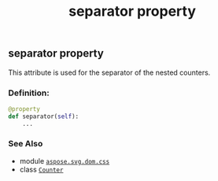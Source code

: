 ﻿---
title: separator property
second_title: Aspose.SVG for Python via .NET API References
description: 
type: docs
weight: 60
url: /python-net/aspose.svg.dom.css/counter/separator/
is_root: false
---

## separator property


This attribute is used for the separator of the nested counters.
### Definition:
```python
@property
def separator(self):
    ...
```

### See Also
* module [`aspose.svg.dom.css`](../../)
* class [`Counter`](/svg/python-net/aspose.svg.dom.css/counter)
